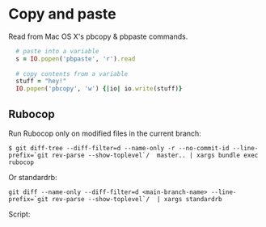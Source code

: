 # Copy and paste

Read from Mac OS X's pbcopy & pbpaste commands.
 
```ruby
  # paste into a variable
  s = IO.popen('pbpaste', 'r').read
  
  # copy contents from a variable
  stuff = "hey!"
  IO.popen('pbcopy', 'w') {|io| io.write(stuff)}
```

## Rubocop

Run Rubocop only on modified files in the current branch:
```
$ git diff-tree --diff-filter=d --name-only -r --no-commit-id --line-prefix=`git rev-parse --show-toplevel`/  master.. | xargs bundle exec rubocop 
```

Or standardrb:
```
git diff --name-only --diff-filter=d <main-branch-name> --line-prefix=`git rev-parse --show-toplevel`/  | xargs standardrb
```

Script:
```

```
